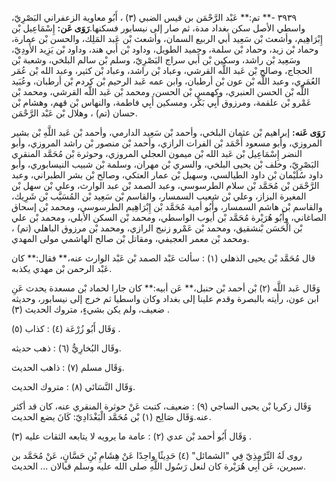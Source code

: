 ٣٩٣٩ -** تم:** عَبْد الرَّحْمَن بن قيس الضبي (٣) ، أَبُو معاوية الزعفراني البَصْرِيّ، واسطي الأصل سكن بغداد مدة، ثم صار إلى نيسابور فسكنها.**رَوَى عَن:** إِسْمَاعِيل بْن إِبْرَاهِيم، وأشعث بْن سَعِيد أبي الربيع السمان، وأشعث بْن عَبد المَلِك، والحسن بْن عمارة، وحماد بْن زيد، وحماد بْن سلمة، وحميد الطويل، وداود بْن أَبي هند، وداود بْن يَزِيد الأَودِيّ، وسَعِيد بْن راشد، وسكين بْن أَبي سراج البَصْرِيّ، وسلم بْن سالم البلخي، وشعبة بْن الحجاج، وصالح بْن عَبد اللَّه القرشي، وعباد بْن راشد، وعباد بْن كثير، وعبد الله بْن عُمَر العُمَري، وعبد اللَّه بْن عون بْن أرطبان، وابن عمه عَبد الرحيم بْن كردم بْن أرطبان، وعُبَيد اللَّه بْن الحسن العنبري، وكهمس بْن الحسن، ومحمد بْن عَبد اللَّه القرشي، ومحمد بْن عَمْرو بْن علقمة، ومرزوق أَبِي بَكْر، ومسكين أَبِي فاطمة، والنهاس بْن قهم، وهشام بْن حسان (تم) ، وهلال بْن عَبْد الرَّحْمَن.

**رَوَى عَنه:** إبراهيم بْن عثمان البلخي، وأحمد بْن سَعِيد الدارمي، وأحمد بْن عَبد اللَّهِ بْن بشير المروزي، وأبو مسعود أَحْمَد بْن الفرات الرازي، وأحمد بْن منصور بْن راشد المروزي، وأبو النضر إِسْمَاعِيل بْن عَبد الله بْن ميمون العجلي المروزي، وحوثرة بْن مُحَمَّد المنقري البَصْرِيّ، وخلف بْن يحيى البلخي، والسري بْن مهران، وسلمة بْن شبيب النيسابوري، وأبو داود سُلَيْمان بْن داود الطيالسي، وسهيل بْن عمار العتكي، وصالح بْن بشر الطبراني، وعبد الرَّحْمَن بْن مُحَمَّد بْن سلام الطرسوسي، وعبد الصمد بْن عبد الوارث، وعلي بْن سهل بْن المغيرة البزاز، وعلي بْن شعيب السمسار، والقاسم بْن سَعِيد بْن المُسَيَّب بْن شَرِيك، والقاسم بْن هاشم السمسار، وأَبُو أمية مُحَمَّد بْن إِبْرَاهِيم الطرسوسي، ومحمد بْن إسحاق الصاغاني، وأَبُو هُرَيْرة مُحَمَّد بْن أيوب الواسطي، ومحمد بْن السكن الأبلي، ومحمد بْن علي بْن الْحَسَن بْنشقيق، ومحمد بْن عَمْرو زنيج الرازي، ومحمد بْن مرزوق الباهلي (تم) ، ومحمد بْن معمر العجيفي، ومقاتل بْن صالح الهاشمي مولى المهدي.

قال مُحَمَّد بْن يحيى الذهلي (١) : سألت عَبْد الصمد بْن عَبْد الوارث عنه،** فقال:** كان عَبْد الرحمن بْن مهدي يكذبه.

وَقَال عَبد اللَّه (٢) بْن أحمد بْن حنبل،** عَن أبيه:** كان جارا لحماد بْن مسعدة يحدث عَنِ ابن عون، رأيته بالبصرة وقدم علينا إلى بغداد وكان واسطيا ثم خرج إلى نيسابور، وحديثه ضعيف، ولم يكن بشيءٍ، متروك الحديث (٣) .

وَقَال أَبُو زُرْعَة (٤) : كذاب (٥) .

وقَال البُخارِيُّ (٦) : ذهب حديثه.

وَقَال مسلم (٧) : ذاهب الحديث.

وَقَال النَّسَائي (٨) : متروك الحديث.

وَقَال زكريا بْن يحيى الساجي (٩) : ضعيف، كتبت عَنْ حوثرة المنقري عنه، كان قد أكثر عنه.وَقَال صَالِح (١) بْن مُحَمَّد الْبَغْدَادِيّ: كَانَ يضع الحديث.

وَقَال أَبُو أحمد بْن عدي (٢) : عامة ما يرويه لا يتابعه الثقات عليه (٣) .

روى لَهُ التِّرْمِذِيّ فِي "الشمائل" (٤) حَدِيثًا واحِدًا عَنْ هِشَامِ بْنِ حَسَّانٍ، عَنْ مُحَمَّد بن سيرين، عَن أَبِي هُرَيْرة كان لنعل رَسُول اللَّهِ صلى الله عليه وسلم قبالان ... الحديث.
